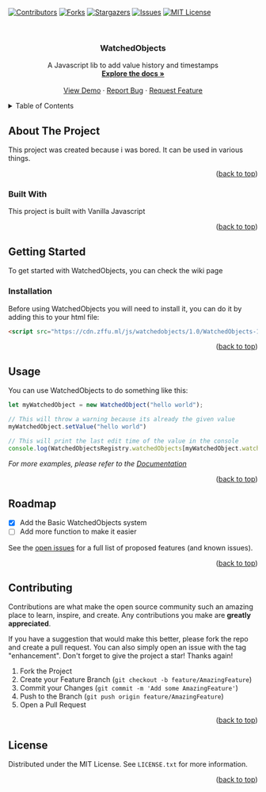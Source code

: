 
<a name="readme-top"></a>

[![Contributors][contributors-shield]][contributors-url]
[![Forks][forks-shield]][forks-url]
[![Stargazers][stars-shield]][stars-url]
[![Issues][issues-shield]][issues-url]
[![MIT License][license-shield]][license-url]

<br />
<div align="center">
  <a href="https://github.com/Zffu/WatchedObjects">
  </a>

  <h3 align="center">WatchedObjects</h3>

  <p align="center">
    A Javascript lib to add value history and timestamps
    <br />
    <a href="https://github.com/Zffu/WatchedObjects/wiki"><strong>Explore the docs »</strong></a>
    <br />
    <br />
    <a href="https://github.com/Zffu/WatchedObjects/">View Demo</a>
    ·
    <a href="https://github.com/Zffu/WatchedObjects/issues">Report Bug</a>
    ·
    <a href="https://github.com/Zffu/WatchedObjects/issues">Request Feature</a>
  </p>
</div>



<!-- TABLE OF CONTENTS -->
<details>
  <summary>Table of Contents</summary>
  <ol>
    <li>
      <a href="#about-the-project">About The Project</a>
      <ul>
        <li><a href="#built-with">Built With Javascript</a></li>
      </ul>
    </li>
    <li>
      <a href="#getting-started">Getting Started</a>
      <ul>
        <li><a href="#prerequisites">Prerequisites</a></li>
        <li><a href="#installation">Installation</a></li>
      </ul>
    </li>
    <li><a href="#usage">Usage</a></li>
    <li><a href="#roadmap">Roadmap</a></li>
    <li><a href="#contributing">Contributing</a></li>
    <li><a href="#license">License</a></li>
    <li><a href="#contact">Contact</a></li>
    <li><a href="#acknowledgments">Acknowledgments</a></li>
  </ol>
</details>



<!-- ABOUT THE PROJECT -->
## About The Project


This project was created because i was bored. It can be used in various things.

<p align="right">(<a href="#readme-top">back to top</a>)</p>



### Built With

This project is built with Vanilla Javascript

<p align="right">(<a href="#readme-top">back to top</a>)</p>



<!-- GETTING STARTED -->
## Getting Started

To get started with WatchedObjects, you can check the wiki page

### Installation

Before using WatchedObjects you will need to install it, you can do it by adding this to your html file: 
  ```html
  <script src="https://cdn.zffu.ml/js/watchedobjects/1.0/WatchedObjects-1.0.js"></script>
  ```

<p align="right">(<a href="#readme-top">back to top</a>)</p>



<!-- USAGE EXAMPLES -->
## Usage

You can use WatchedObjects to do something like this: 
```javascript
let myWatchedObject = new WatchedObject("hello world");

// This will throw a warning because its already the given value
myWatchedObject.setValue("hello world")

// This will print the last edit time of the value in the console
console.log(WatchedObjectsRegistry.watchedObjects[myWatchedObject.watchingUUID].lastEditTime)
```

_For more examples, please refer to the [Documentation](https://github.com/Zffu/WatchedObjects/wiki)_

<p align="right">(<a href="#readme-top">back to top</a>)</p>



<!-- ROADMAP -->
## Roadmap

- [x] Add the Basic WatchedObjects system
- [ ] Add more function to make it easier

See the [open issues](https://github.com/Zffu/WatchedObjects/issues) for a full list of proposed features (and known issues).

<p align="right">(<a href="#readme-top">back to top</a>)</p>



<!-- CONTRIBUTING -->
## Contributing

Contributions are what make the open source community such an amazing place to learn, inspire, and create. Any contributions you make are **greatly appreciated**.

If you have a suggestion that would make this better, please fork the repo and create a pull request. You can also simply open an issue with the tag "enhancement".
Don't forget to give the project a star! Thanks again!

1. Fork the Project
2. Create your Feature Branch (`git checkout -b feature/AmazingFeature`)
3. Commit your Changes (`git commit -m 'Add some AmazingFeature'`)
4. Push to the Branch (`git push origin feature/AmazingFeature`)
5. Open a Pull Request

<p align="right">(<a href="#readme-top">back to top</a>)</p>



<!-- LICENSE -->
## License

Distributed under the MIT License. See `LICENSE.txt` for more information.

<p align="right">(<a href="#readme-top">back to top</a>)</p>






<!-- MARKDOWN LINKS & IMAGES -->
<!-- https://www.markdownguide.org/basic-syntax/#reference-style-links -->
[contributors-shield]: https://img.shields.io/github/contributors/Zffu/WatchedObjects.svg?style=for-the-badge
[contributors-url]: https://github.com/Zffu/WatchedObjects/graphs/contributors
[forks-shield]: https://img.shields.io/github/forks/Zffu/WatchedObjects.svg?style=for-the-badge
[forks-url]: https://github.com/Zffu/WatchedObjects/network/members
[stars-shield]: https://img.shields.io/github/stars/Zffu/WatchedObjects.svg?style=for-the-badge
[stars-url]: https://github.com/Zffu/WatchedObjects/stargazers
[issues-shield]: https://img.shields.io/github/issues/Zffu/WatchedObjects.svg?style=for-the-badge
[issues-url]: https://github.com/Zffu/WatchedObjects/issues
[license-shield]: https://img.shields.io/github/licenseZffu/WatchedObjects.svg?style=for-the-badge
[license-url]: https://github.com/Zffu/WatchedObjects/blob/master/LICENSE.txt
[linkedin-shield]: https://img.shields.io/badge/-LinkedIn-black.svg?style=for-the-badge&logo=linkedin&colorB=555
[linkedin-url]: https://linkedin.com/in/othneildrew
[product-screenshot]: images/screenshot.png
[Next.js]: https://img.shields.io/badge/next.js-000000?style=for-the-badge&logo=nextdotjs&logoColor=white
[Next-url]: https://nextjs.org/
[React.js]: https://img.shields.io/badge/React-20232A?style=for-the-badge&logo=react&logoColor=61DAFB
[React-url]: https://reactjs.org/
[Vue.js]: https://img.shields.io/badge/Vue.js-35495E?style=for-the-badge&logo=vuedotjs&logoColor=4FC08D
[Vue-url]: https://vuejs.org/
[Angular.io]: https://img.shields.io/badge/Angular-DD0031?style=for-the-badge&logo=angular&logoColor=white
[Angular-url]: https://angular.io/
[Svelte.dev]: https://img.shields.io/badge/Svelte-4A4A55?style=for-the-badge&logo=svelte&logoColor=FF3E00
[Svelte-url]: https://svelte.dev/
[Laravel.com]: https://img.shields.io/badge/Laravel-FF2D20?style=for-the-badge&logo=laravel&logoColor=white
[Laravel-url]: https://laravel.com
[Bootstrap.com]: https://img.shields.io/badge/Bootstrap-563D7C?style=for-the-badge&logo=bootstrap&logoColor=white
[Bootstrap-url]: https://getbootstrap.com
[JQuery.com]: https://img.shields.io/badge/jQuery-0769AD?style=for-the-badge&logo=jquery&logoColor=white
[JQuery-url]: https://jquery.com 
